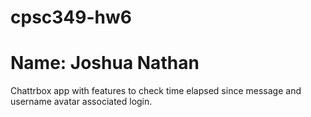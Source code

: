 # cpsc349-hw6

# Name: Joshua Nathan 

Chattrbox app with features to check time elapsed since message and username avatar associated login. 
